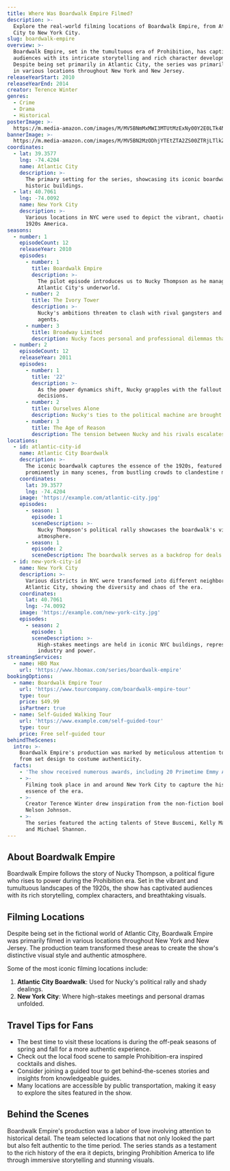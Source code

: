 ```yaml
---
title: Where Was Boardwalk Empire Filmed?
description: >-
  Explore the real-world filming locations of Boardwalk Empire, from Atlantic
  City to New York City.
slug: boardwalk-empire
overview: >-
  Boardwalk Empire, set in the tumultuous era of Prohibition, has captivated
  audiences with its intricate storytelling and rich character development.
  Despite being set primarily in Atlantic City, the series was primarily filmed
  in various locations throughout New York and New Jersey.
releaseYearStart: 2010
releaseYearEnd: 2014
creator: Terence Winter
genres:
  - Crime
  - Drama
  - Historical
posterImage: >-
  https://m.media-amazon.com/images/M/MV5BNmMxMWI3MTUtMzExNy00Y2E0LTk4N2ItMmRiMGM4ZTkxYzA4XkEyXkFqcGdeQXVyMTI3MjQ2MjQ@._V1_SX300.jpg
bannerImage: >-
  https://m.media-amazon.com/images/M/MV5BN2MzODhjYTEtZTA2ZS00ZTRjLTlkZDYtNTBkNTdhNWJlMTYwXkEyXkFqcGc@._V1_SX300.jpg
coordinates:
  - lat: 39.3577
    lng: -74.4204
    name: Atlantic City
    description: >-
      The primary setting for the series, showcasing its iconic boardwalk and
      historic buildings.
  - lat: 40.7061
    lng: -74.0092
    name: New York City
    description: >-
      Various locations in NYC were used to depict the vibrant, chaotic life of
      1920s America.
seasons:
  - number: 1
    episodeCount: 12
    releaseYear: 2010
    episodes:
      - number: 1
        title: Boardwalk Empire
        description: >-
          The pilot episode introduces us to Nucky Thompson as he manages
          Atlantic City's underworld.
      - number: 2
        title: The Ivory Tower
        description: >-
          Nucky's ambitions threaten to clash with rival gangsters and federal
          agents.
      - number: 3
        title: Broadway Limited
        description: Nucky faces personal and professional dilemmas that test his resolve.
  - number: 2
    episodeCount: 12
    releaseYear: 2011
    episodes:
      - number: 1
        title: '22'
        description: >-
          As the power dynamics shift, Nucky grapples with the fallout of his
          decisions.
      - number: 2
        title: Ourselves Alone
        description: Nucky's ties to the political machine are brought into question.
      - number: 3
        title: The Age of Reason
        description: The tension between Nucky and his rivals escalates.
locations:
  - id: atlantic-city-id
    name: Atlantic City Boardwalk
    description: >-
      The iconic boardwalk captures the essence of the 1920s, featured
      prominently in many scenes, from bustling crowds to clandestine meetings.
    coordinates:
      lat: 39.3577
      lng: -74.4204
    image: 'https://example.com/atlantic-city.jpg'
    episodes:
      - season: 1
        episode: 1
        sceneDescription: >-
          Nucky Thompson's political rally showcases the boardwalk's vibrant
          atmosphere.
      - season: 1
        episode: 2
        sceneDescription: The boardwalk serves as a backdrop for deals made in shadowy corners.
  - id: new-york-city-id
    name: New York City
    description: >-
      Various districts in NYC were transformed into different neighborhoods of
      Atlantic City, showing the diversity and chaos of the era.
    coordinates:
      lat: 40.7061
      lng: -74.0092
    image: 'https://example.com/new-york-city.jpg'
    episodes:
      - season: 2
        episode: 1
        sceneDescription: >-
          High-stakes meetings are held in iconic NYC buildings, representing
          industry and power.
streamingServices:
  - name: HBO Max
    url: 'https://www.hbomax.com/series/boardwalk-empire'
bookingOptions:
  - name: Boardwalk Empire Tour
    url: 'https://www.tourcompany.com/boardwalk-empire-tour'
    type: tour
    price: $49.99
    isPartner: true
  - name: Self-Guided Walking Tour
    url: 'https://www.example.com/self-guided-tour'
    type: tour
    price: Free self-guided tour
behindTheScenes:
  intro: >-
    Boardwalk Empire's production was marked by meticulous attention to detail,
    from set design to costume authenticity.
  facts:
    - 'The show received numerous awards, including 20 Primetime Emmy Awards.'
    - >-
      Filming took place in and around New York City to capture the historical
      essence of the era.
    - >-
      Creator Terence Winter drew inspiration from the non-fiction book by
      Nelson Johnson.
    - >-
      The series featured the acting talents of Steve Buscemi, Kelly Macdonald,
      and Michael Shannon.
---
```


## About Boardwalk Empire

Boardwalk Empire follows the story of Nucky Thompson, a political figure who rises to power during the Prohibition era. Set in the vibrant and tumultuous landscapes of the 1920s, the show has captivated audiences with its rich storytelling, complex characters, and breathtaking visuals.

## Filming Locations

Despite being set in the fictional world of Atlantic City, Boardwalk Empire was primarily filmed in various locations throughout New York and New Jersey. The production team transformed these areas to create the show's distinctive visual style and authentic atmosphere.

Some of the most iconic filming locations include:

1. **Atlantic City Boardwalk**: Used for Nucky's political rally and shady dealings.
2. **New York City**: Where high-stakes meetings and personal dramas unfolded.

## Travel Tips for Fans

- The best time to visit these locations is during the off-peak seasons of spring and fall for a more authentic experience.
- Check out the local food scene to sample Prohibition-era inspired cocktails and dishes.
- Consider joining a guided tour to get behind-the-scenes stories and insights from knowledgeable guides.
- Many locations are accessible by public transportation, making it easy to explore the sites featured in the show.

## Behind the Scenes

Boardwalk Empire's production was a labor of love involving attention to historical detail. The team selected locations that not only looked the part but also felt authentic to the time period. The series stands as a testament to the rich history of the era it depicts, bringing Prohibition America to life through immersive storytelling and stunning visuals.
